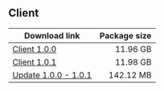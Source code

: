 ## Client

| Download link | Package size |
| ------------- | ------------:|
| [Client 1.0.0](https://autopatchhk.yuanshen.com/client_app/pc_mihoyo/20200928_a9f631857c460585/GenshinImpact_1.0.0.zip) | 11.96 GB |
| [Client 1.0.1](https://autopatchhk.yuanshen.com/client_app/pc_mihoyo/20201013_3b7397f5d6363f9c/GenshinImpact_1.0.1.zip) | 11.98 GB |
| [Update 1.0.0 - 1.0.1](https://autopatchhk.yuanshen.com/client_app/pc_diff/10/1.0.0_1.0.1_diff_cSQJ5eOD.zip) | 142.12 MB |
